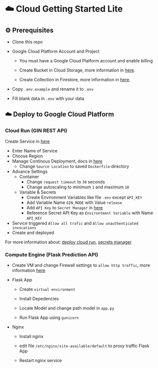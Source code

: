 # :cloud: Cloud Getting Started Lite

## :gear: Prerequisites

- Clone this repo
- Google Cloud Platform Account and Project

  - You must have a Google Cloud Platform account and enable billing

  - Create Bucket in Cloud Storage, more information in [here](https://cloud.google.com/storage/docs/creating-buckets).
  - Create Collection in Firestore, more information in [here](https://cloud.google.com/firestore/docs/concepts/structure-data).
- Copy `.env.example` and rename it to `.env`
- Fill blank data in `.env` with your data

## :cloud: Deploy to Google Cloud Platform

### Cloud Run (GIN REST API)

Create Service in [here](https://console.cloud.google.com/run/create)

- Enter Name of Service
- Choose Region
- Manage Continous Deployment, docs in [here](https://cloud.google.com/run/docs/continuous-deployment-with-cloud-build)
  - Change `Source Location` to saved `Dockerfile` directory
- Advance Settings
  - Container
    - Change `request timeout` to `30` seconds
    - Change autoscaling to minimum `1` and maximum `10`
  - Variable & Secrets
    - Create Environment Variables like file `.env` except `API_KEY`
    - Add Variable Name `GIN_MODE` with Value `release`
    - Add `API Key` to `Secret Manager` in [here](https://console.cloud.google.com/security/secret-manager)
    - Reference Secret API Key as `Environtment Variable` with Name `API_KEY`
- Service triggered `Allow all trafic` and `Allow unauthenticated invocations`
- Create and deployed

For more information about: [deploy cloud run](https://cloud.google.com/run/docs/deploying), [secrets manager](https://cloud.google.com/secret-manager/docs/creating-and-accessing-secrets)

### Compute Engine (Flask Prediction API)

- Create VM and change Firewall settings to `allow http traffic`, more information [here](https://cloud.google.com/compute/docs/instances/create-start-instance)
- Flask App

  - Create `virtual environment`

  - Install Depedencies

  - Locate Model and change path model in `app.py`

  - Run Flask App using `gunicorn`

- Nginx
  - Install nginx

  - edit file `/etc/nginx/site-available/default` to proxy traffic Flask App

  - Restart nginx service
